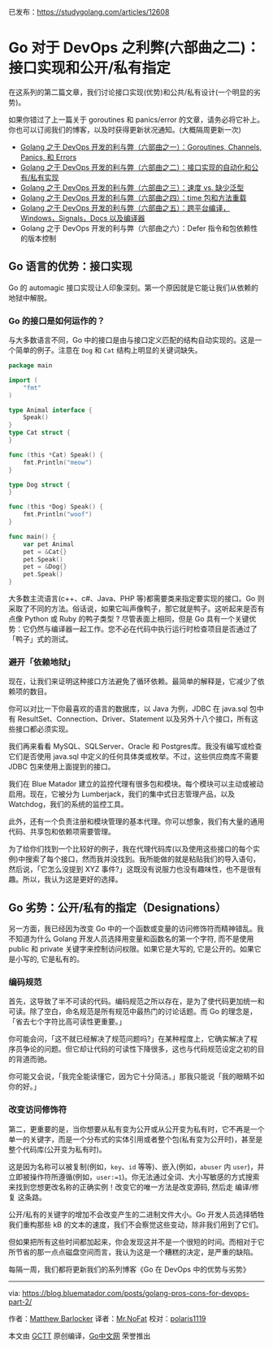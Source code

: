 已发布：https://studygolang.com/articles/12608

# Go 对于 DevOps 之利弊(六部曲之二)：接口实现和公开/私有指定

在这系列的第二篇文章，我们讨论接口实现(优势)和公共/私有设计(一个明显的劣势)。

如果你错过了上一篇关于 goroutines 和 panics/error 的文章，请务必将它补上。你也可以订阅我们的博客，以及时获得更新状况通知。(大概隔周更新一次)

- [Golang 之于 DevOps 开发的利与弊（六部曲之一）：Goroutines, Channels, Panics, 和 Errors](https://studygolang.com/articles/11983)
- [Golang 之于 DevOps 开发的利与弊（六部曲之二）：接口实现的自动化和公有/私有实现](https://studygolang.com/articles/12608)
- [Golang 之于 DevOps 开发的利与弊（六部曲之三）：速度 vs. 缺少泛型](https://studygolang.com/articles/12614)
- [Golang 之于 DevOps 开发的利与弊（六部曲之四）：time 包和方法重载](https://studygolang.com/articles/12615)
- [Golang 之于 DevOps 开发的利与弊（六部曲之五）：跨平台编译，Windows，Signals，Docs 以及编译器](https://studygolang.com/articles/12616)
- Golang 之于 DevOps 开发的利与弊（六部曲之六）：Defer 指令和包依赖性的版本控制

## Go 语言的优势：接口实现

Go 的 automagic 接口实现让人印象深刻。第一个原因就是它能让我们从依赖的地狱中解脱。

### Go 的接口是如何运作的？

与大多数语言不同，Go 中的接口是由与接口定义匹配的结构自动实现的。这是一个简单的例子。注意在 `Dog` 和 `Cat` 结构上明显的关键词缺失。

```go
package main

import (
	"fmt"
)

type Animal interface {
	Speak()
}
type Cat struct {
}

func (this *Cat) Speak() {
	fmt.Println("meow")
}

type Dog struct {
}

func (this *Dog) Speak() {
	fmt.Println("woof")
}

func main() {
	var pet Animal
	pet = &Cat{}
	pet.Speak()
	pet = &Dog{}
	pet.Speak()
}
```

大多数主流语言(c++、c#、Java、PHP 等)都需要类来指定要实现的接口。Go 则采取了不同的方法。俗话说，如果它叫声像鸭子，那它就是鸭子。这听起来是否有点像 Python 或 Ruby 的鸭子类型 ? 尽管表面上相同，但是 Go 具有一个关键优势：它仍然与编译器一起工作。您不必在代码中执行运行时检查项目是否通过了「鸭子」式的测试。

### 避开「依赖地狱」

现在，让我们来证明这种接口方法避免了循环依赖。最简单的解释是，它减少了依赖项的数目。

你可以对比一下你最喜欢的语言的数据库，以 Java 为例，JDBC 在 java.sql 包中有 ResultSet、Connection、Driver、Statement 以及另外十八个接口，所有这些接口都必须实现。

我们再来看看 MySQL、SQLServer、Oracle 和 Postgres库。我没有编写或检查它们是否使用 java.sql 中定义的任何具体类或枚举。不过，这些供应商库不需要 JDBC 包来使用上面提到的接口。

我们在 Blue Matador 建立的监控代理有很多包和模块。每个模块可以主动或被动启用。现在，它被分为 Lumberjack，我们的集中式日志管理产品，以及 Watchdog，我们的系统的监控工具。

此外，还有一个负责注册和模块管理的基本代理。你可以想象，我们有大量的通用代码、共享包和依赖项需要管理。

为了给你们找到一个比较好的例子，我在代理代码库(以及使用这些接口的每个实例)中搜索了每个接口，然而我并没找到。我所能做的就是粘贴我们的导入语句，然后说，「它怎么没提到 XYZ 事件?」这既没有说服力也没有趣味性，也不是很有趣。所以，我认为这是更好的选择。

## Go 劣势：公开/私有的指定（Designations）

另一方面，我已经因为改变 Go 中的一个函数或变量的访问修饰符而精神错乱。我不知道为什么 Golang 开发人员选择用变量和函数名的第一个字符, 而不是使用 public 和 private 关键字来控制访问权限。如果它是大写的, 它是公开的。如果它是小写的, 它是私有的。

### 编码规范

首先，这导致了半不可读的代码。编码规范之所以存在，是为了使代码更加统一和可读。除了空白，命名规范是所有规范中最热门的讨论话题。而 Go 的理念是，「省去七个字符比高可读性更重要。」

你可能会问，「这不就已经解决了规范问题吗?」在某种程度上，它确实解决了程序员争论的问题。但它却让代码的可读性下降很多，这也与代码规范设定之初的目的背道而驰。

你可能又会说，「我完全能读懂它，因为它十分简洁。」那我只能说「我的眼睛不如你的好。」

### 改变访问修饰符

第二，更重要的是，当你想要从私有变为公开或从公开变为私有时，它不再是一个单一的关键字，而是一个分布式的实体引用或者整个包(私有变为公开时)，甚至是整个代码库(公开变为私有时)。

这是因为名称可以被复制(例如，`key`、`id` 等等)、嵌入(例如，`abuser` 内 `user`)，并立即被操作符所遵循(例如，`user:=1`)。你无法通过全词、大小写敏感的方式搜索来找到您想更改名称的正确实例！改变它的唯一方法是改变源码, 然后走 编译/修复 这条路。

公开/私有的关键字的增加不会改变产生的二进制文件大小。Go 开发人员选择牺牲我们重构那些 kB 的文本的速度，我们不会察觉这些变动，除非我们用到了它们。

但如果把所有这些时间都加起来，你会发现这并不是一个很短的时间。而相对于它所节省的那一点点磁盘空间而言，我认为这是一个糟糕的决定，是严重的缺陷。

每隔一周，我们都将更新我们的系列博客《Go 在 DevOps 中的优势与劣势》

----------------

via: https://blog.bluematador.com/posts/golang-pros-cons-for-devops-part-2/

作者：[Matthew Barlocker](https://github.com/mbarlocker)
译者：[Mr.NoFat](https://github.com/UnFat)
校对：[polaris1119](https://github.com/polaris1119)

本文由 [GCTT](https://github.com/studygolang/GCTT) 原创编译，[Go中文网](https://studygolang.com/) 荣誉推出
